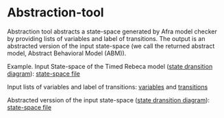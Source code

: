 # Abstraction-tool

Abstraction tool abstracts a state-space generated by Afra model checker by providing lists of variables and label of transitions.
The output is an abstracted version of the input state-space (we call the returned abstract model, Abstract Behavioral Model (ABM)).

Example.
Input State-space of the Timed Rebeca model (<a href="https://github.com/fereidoun-moradi/Abstraction-tool/blob/main/RV-Example.jpg">state dransition diagram</a>): <a href="https://github.com/fereidoun-moradi/Abstraction-tool/blob/main/RV-Example.statespace">state-space file </a>

Input lists of variables and label of transitions:  <a href="https://github.com/fereidoun-moradi/Abstraction-tool/blob/main/inputVar.txt">variables</a> and <a href="https://github.com/fereidoun-moradi/Abstraction-tool/blob/main/inputQmsg.txt">transitions</a>

Abstracted verssion of the input state-space (<a href="https://github.com/fereidoun-moradi/Abstraction-tool/blob/main/miniModel.jpg">state dransition diagram</a>): <a href="https://github.com/fereidoun-moradi/Abstraction-tool/blob/main/miniModel.statespace">state-space file </a>  


